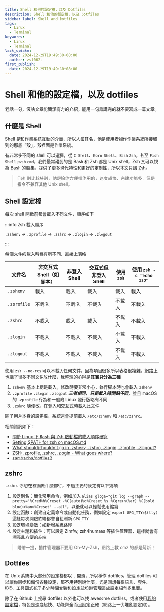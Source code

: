 ```yaml
---
title: Shell 和他的設定檔，以及 Dotfiles
description: Shell 和他的設定檔，以及 Dotfiles
sidebar_label: Shell and Dotfiles
tags:
  - Linux
  - Terminal
keywords:
  - Linux
  - Terminal
last_update:
  date: 2024-12-29T19:49:30+08:00
  author: zsl0621
first_publish:
  date: 2024-12-29T19:49:30+08:00
---
```


# Shell 和他的設定檔，以及 dotfiles

老話一句，沒啥文章能簡潔有力的介紹，能用一句話講完的就不要寫成一篇文章。

## 什麼是 Shell

Shell 是和作業系統互動的介面，所以人如其名，他是使用者操作作業系統所接觸到的那層「殼」，殼裡面是作業系統。

有非常多不同的 shell 可以選擇，從 `C Shell`、`Korn Shell`、`Bash` `Zsh`，甚至 `Fish Shell` `pwsh` `cmd`，我們最常碰到的是 Bash 和 Zsh 都是 Unix shell，Zsh 又可以視為 Bash 的超集，提供了更多現代特性和更好的定制性，所以本文只講 Zsh。

> Fish 則比較特別，他是給你方便操作用的，速度超快、內建功能多，但是指令不兼容其他 Unix shell。

## Shell 設定檔

每次 shell 開啟前都會載入不同文件，順序如下

:::info Zsh 載入順序

`.zshenv` → `.zprofile` → `.zshrc` → `.zlogin` → `.zlogout`

:::

每個文件的載入時機有所不同，直接上表格

| 文件名       | 非交互式 Shell（如腳本） | 非登入 Shell | 交互式但非登入 Shell  | 使用 `zsh` | 使用 `zsh -c "echo 123"` |
|--------------|--------------------------|--------------|----------------|------|---------------|
| `.zshenv`    | 載入                     | 載入         | 載入             |  載入  | 載入        |
| `.zprofile`  | 不載入                   | 不載入       | 不載入            |  不載入 | 不載入        |
| `.zshrc`     | 不載入                   | 載入         | 載入              |  不載入 | 不載入        |
| `.zlogin`    | 不載入                   | 不載入       | 不載入            |  不載入 | 不載入        |
| `.zlogout`   | 不載入                   | 不載入       | 不載入            |  不載入 | 不載入        |

使用 `zsh --no-rcs` 可以不載入任何文件。因為項目很多所以表格很複雜，網路上也講了很多不同文件放什麼，我整理的心得是**其實只分為三種**

1. `zshenv` 基本上總是載入，修改時要非常小心，執行腳本時也會載入 `zshenv`
2. `.zprofile` `.zlogin` `.zlogout` ***三者相同，只是載入時間點不同***，並且 macOS 的 `.zprofile` 行為和一般的 Linux 發行版略有不同
3. `.zshrc` 隨便改，在登入和交互式時載入此文件

除了用戶本身的設定檔，系統還會提前載入 `/etc/zshenv` 和 `/etc/zshrc`。

相關資訊如下：

- [關於 Linux 下 Bash 與 Zsh 啟動檔的載入順序研究](https://blog.miniasp.com/post/2021/07/26/Bash-and-Zsh-Initialization-Files)
- [Setting $PATH for zsh on macOS.md](https://gist.github.com/Linerre/f11ad4a6a934dcf01ee8415c9457e7b2)
- [What should/shouldn't go in .zshenv, .zshrc, .zlogin, .zprofile, .zlogout?](https://unix.stackexchange.com/questions/71253/what-should-shouldnt-go-in-zshenv-zshrc-zlogin-zprofile-zlogout)
- [ZSH: .zprofile, .zshrc, .zlogin - What goes where?](https://apple.stackexchange.com/questions/388622/zsh-zprofile-zshrc-zlogin-what-goes-where)
- [sambacha/dotfiles2](https://github.com/sambacha/dotfiles2)

## zshrc

`.zshrc` 你想在裡面做什麼都行，不過主要的設定有以下幾項

1. 設定別名：簡化常用命令，例如加入 `alias gloga="git log --graph --pretty='%Cred%h%Creset -%C(auto)%d%Creset %s %Cgreen(%ar) %C(bold blue)<%an>%Creset' --all"`，以後就可以輕鬆使用縮寫
2. 設定函數：創建自定義命令或自動化任務，例如設定 `export GPG_TTY=$(tty)` 這樣每次開啟終端都會自動刷新 `GPG_TTY`
3. 設定環境變數：如新增系統路徑
4. 設定主題和插件：可以設定 Zimfw, zsh4humans 等插件管理器，這樣就會有漂亮且方便的終端

> 附帶一提，插件管理器不要用 Oh-My-Zsh，網路上教 omz 的都是萌新！

## Dotfiles

在 Unix 系統中大部分的設定檔都以 `.` 開頭，所以稱作 dotfiles。管理 dotfiles 可以讓你同步和備份各種設定，都不用特別說什麼，光是回想每個語言、套件、IDE、工具函式花了多少時間安裝和設定就知道管理這些設定檔有多重要。

除了在 Github 上搜尋 dotfiles 以外也可以找 awesome dotfiles，或者使用[我的設定檔](fastest-zsh-dotfile)，特色是速度超快、功能齊全而且設定正確（網路上一大堆亂設定的）。
